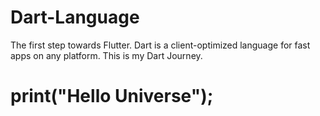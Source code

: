 # Dart-Language
The first step towards Flutter. Dart is a client-optimized language for fast apps on any platform. This is my Dart Journey.
# print("Hello Universe");
